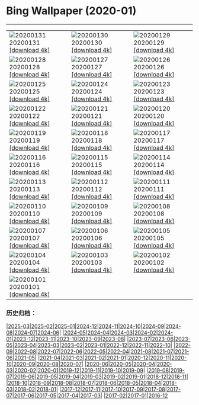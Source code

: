 # Bing Wallpaper (2020-01)
**************

<table><tr><td><img class="wallpaper" src="https://www.bing.com/th?id=OHR.OberweissbacherBergbahn_ZH-CN1289048050_1920x1080.jpg" alt="20200131"> 20200131 <a class="wallpaper_link" href="https://www.bing.com/th?id=OHR.OberweissbacherBergbahn_ZH-CN1289048050_UHD.jpg">[download 4k]</a></td><td><img class="wallpaper" src="https://www.bing.com/th?id=OHR.ReddishEgret_ZH-CN9249712983_1920x1080.jpg" alt="20200130"> 20200130 <a class="wallpaper_link" href="https://www.bing.com/th?id=OHR.ReddishEgret_ZH-CN9249712983_UHD.jpg">[download 4k]</a></td><td><img class="wallpaper" src="https://www.bing.com/th?id=OHR.LakeBaikal_ZH-CN1853812638_1920x1080.jpg" alt="20200129"> 20200129 <a class="wallpaper_link" href="https://www.bing.com/th?id=OHR.LakeBaikal_ZH-CN1853812638_UHD.jpg">[download 4k]</a></td></tr><tr><td><img class="wallpaper" src="https://www.bing.com/th?id=OHR.SemucChampey_ZH-CN1774527432_1920x1080.jpg" alt="20200128"> 20200128 <a class="wallpaper_link" href="https://www.bing.com/th?id=OHR.SemucChampey_ZH-CN1774527432_UHD.jpg">[download 4k]</a></td><td><img class="wallpaper" src="https://www.bing.com/th?id=OHR.AerialKluaneNP_ZH-CN4080112842_1920x1080.jpg" alt="20200127"> 20200127 <a class="wallpaper_link" href="https://www.bing.com/th?id=OHR.AerialKluaneNP_ZH-CN4080112842_UHD.jpg">[download 4k]</a></td><td><img class="wallpaper" src="https://www.bing.com/th?id=OHR.NYCLitUp_ZH-CN1703735322_1920x1080.jpg" alt="20200126"> 20200126 <a class="wallpaper_link" href="https://www.bing.com/th?id=OHR.NYCLitUp_ZH-CN1703735322_UHD.jpg">[download 4k]</a></td></tr><tr><td><img class="wallpaper" src="https://www.bing.com/th?id=OHR.TajRepublic_ZH-CN1657162292_1920x1080.jpg" alt="20200125"> 20200125 <a class="wallpaper_link" href="https://www.bing.com/th?id=OHR.TajRepublic_ZH-CN1657162292_UHD.jpg">[download 4k]</a></td><td><img class="wallpaper" src="https://www.bing.com/th?id=OHR.Lunarnewyear2020_ZH-CN1554492287_1920x1080.jpg" alt="20200124"> 20200124 <a class="wallpaper_link" href="https://www.bing.com/th?id=OHR.Lunarnewyear2020_ZH-CN1554492287_UHD.jpg">[download 4k]</a></td><td><img class="wallpaper" src="https://www.bing.com/th?id=OHR.Lunarnewyeareve2020_ZH-CN1514309048_1920x1080.jpg" alt="20200123"> 20200123 <a class="wallpaper_link" href="https://www.bing.com/th?id=OHR.Lunarnewyeareve2020_ZH-CN1514309048_UHD.jpg">[download 4k]</a></td></tr><tr><td><img class="wallpaper" src="https://www.bing.com/th?id=OHR.SafariSavannah_ZH-CN1462059349_1920x1080.jpg" alt="20200122"> 20200122 <a class="wallpaper_link" href="https://www.bing.com/th?id=OHR.SafariSavannah_ZH-CN1462059349_UHD.jpg">[download 4k]</a></td><td><img class="wallpaper" src="https://www.bing.com/th?id=OHR.WhitehorseLights_ZH-CN1415339570_1920x1080.jpg" alt="20200121"> 20200121 <a class="wallpaper_link" href="https://www.bing.com/th?id=OHR.WhitehorseLights_ZH-CN1415339570_UHD.jpg">[download 4k]</a></td><td><img class="wallpaper" src="https://www.bing.com/th?id=OHR.HighlandsSquirrel_ZH-CN1369975915_1920x1080.jpg" alt="20200120"> 20200120 <a class="wallpaper_link" href="https://www.bing.com/th?id=OHR.HighlandsSquirrel_ZH-CN1369975915_UHD.jpg">[download 4k]</a></td></tr><tr><td><img class="wallpaper" src="https://www.bing.com/th?id=OHR.SunlitScree_ZH-CN7556627842_1920x1080.jpg" alt="20200119"> 20200119 <a class="wallpaper_link" href="https://www.bing.com/th?id=OHR.SunlitScree_ZH-CN7556627842_UHD.jpg">[download 4k]</a></td><td><img class="wallpaper" src="https://www.bing.com/th?id=OHR.SpeedFlying_ZH-CN1276366046_1920x1080.jpg" alt="20200118"> 20200118 <a class="wallpaper_link" href="https://www.bing.com/th?id=OHR.SpeedFlying_ZH-CN1276366046_UHD.jpg">[download 4k]</a></td><td><img class="wallpaper" src="https://www.bing.com/th?id=OHR.GypsumSand_ZH-CN1223884637_1920x1080.jpg" alt="20200117"> 20200117 <a class="wallpaper_link" href="https://www.bing.com/th?id=OHR.GypsumSand_ZH-CN1223884637_UHD.jpg">[download 4k]</a></td></tr><tr><td><img class="wallpaper" src="https://www.bing.com/th?id=OHR.CormorantMackerel_ZH-CN1167678548_1920x1080.jpg" alt="20200116"> 20200116 <a class="wallpaper_link" href="https://www.bing.com/th?id=OHR.CormorantMackerel_ZH-CN1167678548_UHD.jpg">[download 4k]</a></td><td><img class="wallpaper" src="https://www.bing.com/th?id=OHR.ValGardena_ZH-CN3346883933_1920x1080.jpg" alt="20200115"> 20200115 <a class="wallpaper_link" href="https://www.bing.com/th?id=OHR.ValGardena_ZH-CN3346883933_UHD.jpg">[download 4k]</a></td><td><img class="wallpaper" src="https://www.bing.com/th?id=OHR.Boudhanath_ZH-CN2114569722_1920x1080.jpg" alt="20200114"> 20200114 <a class="wallpaper_link" href="https://www.bing.com/th?id=OHR.Boudhanath_ZH-CN2114569722_UHD.jpg">[download 4k]</a></td></tr><tr><td><img class="wallpaper" src="https://www.bing.com/th?id=OHR.MuskOxWinter_ZH-CN2030874541_1920x1080.jpg" alt="20200113"> 20200113 <a class="wallpaper_link" href="https://www.bing.com/th?id=OHR.MuskOxWinter_ZH-CN2030874541_UHD.jpg">[download 4k]</a></td><td><img class="wallpaper" src="https://www.bing.com/th?id=OHR.SeventeenSolstice_ZH-CN4901756341_1920x1080.jpg" alt="20200112"> 20200112 <a class="wallpaper_link" href="https://www.bing.com/th?id=OHR.SeventeenSolstice_ZH-CN4901756341_UHD.jpg">[download 4k]</a></td><td><img class="wallpaper" src="https://www.bing.com/th?id=OHR.Zugspitze_ZH-CN1831794930_1920x1080.jpg" alt="20200111"> 20200111 <a class="wallpaper_link" href="https://www.bing.com/th?id=OHR.Zugspitze_ZH-CN1831794930_UHD.jpg">[download 4k]</a></td></tr><tr><td><img class="wallpaper" src="https://www.bing.com/th?id=OHR.Rakan_ZH-CN8521004423_1920x1080.jpg" alt="20200110"> 20200110 <a class="wallpaper_link" href="https://www.bing.com/th?id=OHR.Rakan_ZH-CN8521004423_UHD.jpg">[download 4k]</a></td><td><img class="wallpaper" src="https://www.bing.com/th?id=OHR.AppleDayGermany_ZH-CN1629069245_1920x1080.jpg" alt="20200109"> 20200109 <a class="wallpaper_link" href="https://www.bing.com/th?id=OHR.AppleDayGermany_ZH-CN1629069245_UHD.jpg">[download 4k]</a></td><td><img class="wallpaper" src="https://www.bing.com/th?id=OHR.MuirWoods_ZH-CN0717974254_1920x1080.jpg" alt="20200108"> 20200108 <a class="wallpaper_link" href="https://www.bing.com/th?id=OHR.MuirWoods_ZH-CN0717974254_UHD.jpg">[download 4k]</a></td></tr><tr><td><img class="wallpaper" src="https://www.bing.com/th?id=OHR.HeavensGate_ZH-CN0588204832_1920x1080.jpg" alt="20200107"> 20200107 <a class="wallpaper_link" href="https://www.bing.com/th?id=OHR.HeavensGate_ZH-CN0588204832_UHD.jpg">[download 4k]</a></td><td><img class="wallpaper" src="https://www.bing.com/th?id=OHR.GalileoMoons_ZH-CN0498325568_1920x1080.jpg" alt="20200106"> 20200106 <a class="wallpaper_link" href="https://www.bing.com/th?id=OHR.GalileoMoons_ZH-CN0498325568_UHD.jpg">[download 4k]</a></td><td><img class="wallpaper" src="https://www.bing.com/th?id=OHR.TrakaiLithuania_ZH-CN0447602818_1920x1080.jpg" alt="20200105"> 20200105 <a class="wallpaper_link" href="https://www.bing.com/th?id=OHR.TrakaiLithuania_ZH-CN0447602818_UHD.jpg">[download 4k]</a></td></tr><tr><td><img class="wallpaper" src="https://www.bing.com/th?id=OHR.BurrowingParakeets_ZH-CN0370351657_1920x1080.jpg" alt="20200104"> 20200104 <a class="wallpaper_link" href="https://www.bing.com/th?id=OHR.BurrowingParakeets_ZH-CN0370351657_UHD.jpg">[download 4k]</a></td><td><img class="wallpaper" src="https://www.bing.com/th?id=OHR.WhiteLeviathan_ZH-CN0294518235_1920x1080.jpg" alt="20200103"> 20200103 <a class="wallpaper_link" href="https://www.bing.com/th?id=OHR.WhiteLeviathan_ZH-CN0294518235_UHD.jpg">[download 4k]</a></td><td><img class="wallpaper" src="https://www.bing.com/th?id=OHR.SnowdoniaDolwyddelan_ZH-CN0238391772_1920x1080.jpg" alt="20200102"> 20200102 <a class="wallpaper_link" href="https://www.bing.com/th?id=OHR.SnowdoniaDolwyddelan_ZH-CN0238391772_UHD.jpg">[download 4k]</a></td></tr><tr><td><img class="wallpaper" src="https://www.bing.com/th?id=OHR.WhirlpoolFinland_ZH-CN6473757145_1920x1080.jpg" alt="20200101"> 20200101 <a class="wallpaper_link" href="https://www.bing.com/th?id=OHR.WhirlpoolFinland_ZH-CN6473757145_UHD.jpg">[download 4k]</a></td><td></td><td></td></tr></table>

### 历史归档：

|[2025-03](/../2025-03/2025-03.md)|[2025-02](/../2025-02/2025-02.md)|[2025-01](/../2025-01/2025-01.md)|[2024-12](/../2024-12/2024-12.md)|[2024-11](/../2024-11/2024-11.md)|[2024-10](/../2024-10/2024-10.md)|[2024-09](/../2024-09/2024-09.md)|[2024-08](/../2024-08/2024-08.md)|[2024-07](/../2024-07/2024-07.md)|[2024-06](/../2024-06/2024-06.md)|
|[2024-05](/../2024-05/2024-05.md)|[2024-04](/../2024-04/2024-04.md)|[2024-03](/../2024-03/2024-03.md)|[2024-02](/../2024-02/2024-02.md)|[2024-01](/../2024-01/2024-01.md)|[2023-12](/../2023-12/2023-12.md)|[2023-11](/../2023-11/2023-11.md)|[2023-10](/../2023-10/2023-10.md)|[2023-09](/../2023-09/2023-09.md)|[2023-08](/../2023-08/2023-08.md)|
|[2023-07](/../2023-07/2023-07.md)|[2023-06](/../2023-06/2023-06.md)|[2023-05](/../2023-05/2023-05.md)|[2023-04](/../2023-04/2023-04.md)|[2023-03](/../2023-03/2023-03.md)|[2023-02](/../2023-02/2023-02.md)|[2023-01](/../2023-01/2023-01.md)|[2022-12](/../2022-12/2022-12.md)|[2022-11](/../2022-11/2022-11.md)|[2022-10](/../2022-10/2022-10.md)|
|[2022-09](/../2022-09/2022-09.md)|[2022-08](/../2022-08/2022-08.md)|[2022-07](/../2022-07/2022-07.md)|[2022-06](/../2022-06/2022-06.md)|[2022-05](/../2022-05/2022-05.md)|[2022-04](/../2022-04/2022-04.md)|[2021-08](/../2021-08/2021-08.md)|[2021-07](/../2021-07/2021-07.md)|[2021-06](/../2021-06/2021-06.md)|[2021-05](/../2021-05/2021-05.md)|
|[2021-04](/../2021-04/2021-04.md)|[2021-03](/../2021-03/2021-03.md)|[2021-02](/../2021-02/2021-02.md)|[2021-01](/../2021-01/2021-01.md)|[2020-12](/../2020-12/2020-12.md)|[2020-11](/../2020-11/2020-11.md)|[2020-10](/../2020-10/2020-10.md)|[2020-09](/../2020-09/2020-09.md)|[2020-08](/../2020-08/2020-08.md)|[2020-07](/../2020-07/2020-07.md)|
|[2020-06](/../2020-06/2020-06.md)|[2020-05](/../2020-05/2020-05.md)|[2020-04](/../2020-04/2020-04.md)|[2020-03](/../2020-03/2020-03.md)|[2020-02](/../2020-02/2020-02.md)|[2020-01](/2020-01.md)|[2019-12](/../2019-12/2019-12.md)|[2019-11](/../2019-11/2019-11.md)|[2019-10](/../2019-10/2019-10.md)|[2019-09](/../2019-09/2019-09.md)|
|[2019-08](/../2019-08/2019-08.md)|[2019-07](/../2019-07/2019-07.md)|[2019-06](/../2019-06/2019-06.md)|[2019-05](/../2019-05/2019-05.md)|[2019-04](/../2019-04/2019-04.md)|[2019-03](/../2019-03/2019-03.md)|[2019-02](/../2019-02/2019-02.md)|[2019-01](/../2019-01/2019-01.md)|[2018-12](/../2018-12/2018-12.md)|[2018-11](/../2018-11/2018-11.md)|
|[2018-10](/../2018-10/2018-10.md)|[2018-09](/../2018-09/2018-09.md)|[2018-08](/../2018-08/2018-08.md)|[2018-07](/../2018-07/2018-07.md)|[2018-06](/../2018-06/2018-06.md)|[2018-05](/../2018-05/2018-05.md)|[2018-04](/../2018-04/2018-04.md)|[2018-03](/../2018-03/2018-03.md)|[2018-02](/../2018-02/2018-02.md)|[2018-01](/../2018-01/2018-01.md)|
|[2017-12](/../2017-12/2017-12.md)|[2017-11](/../2017-11/2017-11.md)|[2017-10](/../2017-10/2017-10.md)|[2017-09](/../2017-09/2017-09.md)|[2017-08](/../2017-08/2017-08.md)|[2017-07](/../2017-07/2017-07.md)|[2017-06](/../2017-06/2017-06.md)|[2017-05](/../2017-05/2017-05.md)|[2017-04](/../2017-04/2017-04.md)|[2017-03](/../2017-03/2017-03.md)|
|[2017-02](/../2017-02/2017-02.md)|[2017-01](/../2017-01/2017-01.md)|[2016-12](/../2016-12/2016-12.md)